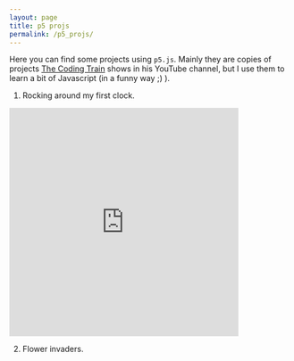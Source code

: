 ```yaml
---
layout: page
title: p5 projs
permalink: /p5_projs/
---
```


Here you can find some projects using `p5.js`. Mainly they are copies of
projects [The Coding Train](https://www.youtube.com/user/shiffman) shows in his YouTube channel, but I use them 
to learn a bit of Javascript (in a funny way ;) ).

1. Rocking around my first clock.

<iframe class="center" frameborder="no" border="0" src="https://editor.p5js.org/embed/HJX_e7V9X" width='410px' height='410px'></iframe>

2. Flower invaders.
<!---<iframe class="center" frameborder="no" border="0" src="https://editor.p5js.org/embed/Bkhc-O997" width='610px' height='410px'></iframe>
--->
